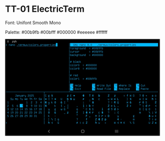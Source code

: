 # TT-01 ElectricTerm
Font: Unifont Smooth Mono

Palette: #00b9fb #00bfff #000000 #eeeeee #ffffff

![screenshot](screenshot_20250107.jpg)
